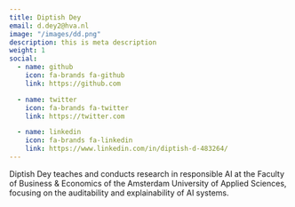 ```yaml
---
title: Diptish Dey
email: d.dey2@hva.nl
image: "/images/dd.png"
description: this is meta description
weight: 1
social:
  - name: github
    icon: fa-brands fa-github
    link: https://github.com

  - name: twitter
    icon: fa-brands fa-twitter
    link: https://twitter.com

  - name: linkedin
    icon: fa-brands fa-linkedin
    link: https://www.linkedin.com/in/diptish-d-483264/
---
```


Diptish Dey teaches and conducts research in responsible AI at the Faculty of Business & Economics of the Amsterdam University of Applied Sciences, focusing on the auditability and explainability of AI systems. 
